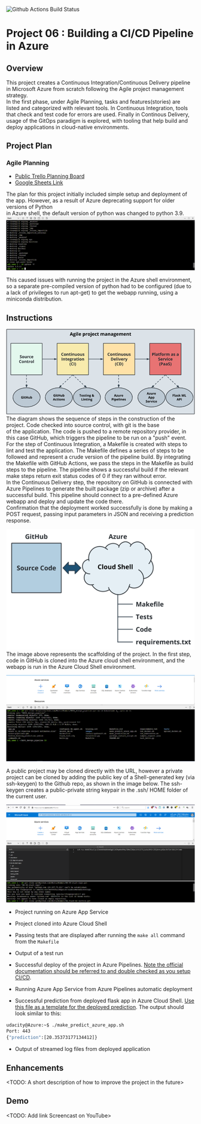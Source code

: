 ![Github Actions Build Status](https://github.com/MortalKommit/DE06_devops_pipeline/actions/workflows/actions.yml/badge.svg)

# Project 06 : Building a CI/CD Pipeline in Azure

## Overview

This project creates a Continuous Integration/Continuous Delivery pipeline in Microsoft Azure from scratch following the Agile project management strategy.  
In the first phase, under Agile Planning, tasks and features(stories) are listed and categorized with relevant tools.
In Continuous Integration, tools that check and test code for errors are used.
Finally in Continous Delivery, usage of the GitOps paradigm is explored, with tooling that help build and deploy applications in cloud-native environments.


## Project Plan

### Agile Planning
* [Public Trello Planning Board](https://trello.com/b/kMLggxDk/data-engineer-project-6-ci-cd-pipeline-in-azure)
* [Google Sheets Link](https://docs.google.com/spreadsheets/d/1T-81GkagNErgDYWhceByO3krUganOfq5i20evQmcKzU/edit?usp=sharing)

The plan for this project initially included simple setup and deployment of the app. However, as a result of Azure deprecating support for older versions of Python  
in Azure shell, the default version of python was changed to python 3.9.
![Python 3.9 Screen](images/azure-shell-python.png)

This caused issues with running the project in the Azure shell environment, so a separate pre-compiled version of python had to be configured (due to a lack of privileges to run apt-get) to get the webapp running, using a miniconda distribution.

## Instructions

![Basic Architecture Diagram](images/building-a-ci-cd-pipeline.png)
The diagram shows the sequence of steps in the construction of the project. Code checked into source control, with git is the base  
of the application. The code is pushed to a remote repository provider, in this case GitHub, which triggers the pipeline to be run on a "push" event.  
For the step of Continuous Integration, a Makefile is created with steps to lint and test the application. The Makefile defines a series of steps to be followed and represent a crude version of the pipeline build. By integrating the Makefile with GitHub Actions, we
pass the steps in the Makefile as build steps to the pipeline. The pipeline shows a successful build if the relevant make steps return exit status codes of 0 if they ran without error.  
In the Continuous Delivery step, the repository on GitHub is connected with Azure Pipelines to generate the built package (zip or archive) after a successful build. This pipeline should connect to a pre-defined Azure webapp and deploy and update the code there.  
Confirmation that the deployment worked successfully is done by making a POST request, passing input parameters in JSON and receiving a prediction response.

![Project Scaffolding](images/project-scaffolding.png)  
The image above represents the scaffolding of the project. In the first step, code in GitHub is cloned into the Azure cloud shell environment, and the webapp is run in the Azure Cloud Shell environment. 

![Cloned public project](images/cloned-project.png)

A public project may be cloned directly with the URL, however a private project can be cloned by adding the public key of a Shell-generated key (via ssh-keygen) to the Github repo, as shown in the image below. The ssh-keygen creates a public-private string keypair in the .ssh/ HOME folder of the current user.


![Cloned private repo](images/clone-ssh-key.png)

* Project running on Azure App Service

* Project cloned into Azure Cloud Shell

* Passing tests that are displayed after running the `make all` command from the `Makefile`

* Output of a test run

* Successful deploy of the project in Azure Pipelines.  [Note the official documentation should be referred to and double checked as you setup CI/CD](https://docs.microsoft.com/en-us/azure/devops/pipelines/ecosystems/python-webapp?view=azure-devops).

* Running Azure App Service from Azure Pipelines automatic deployment

* Successful prediction from deployed flask app in Azure Cloud Shell.  [Use this file as a template for the deployed prediction](https://github.com/udacity/nd082-Azure-Cloud-DevOps-Starter-Code/blob/master/C2-AgileDevelopmentwithAzure/project/starter_files/flask-sklearn/make_predict_azure_app.sh).
The output should look similar to this:

```bash
udacity@Azure:~$ ./make_predict_azure_app.sh
Port: 443
{"prediction":[20.35373177134412]}
```

* Output of streamed log files from deployed application

> 

## Enhancements

<TODO: A short description of how to improve the project in the future>

## Demo 

<TODO: Add link Screencast on YouTube>


